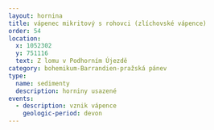 ```yaml
---
layout: hornina
title: vápenec mikritový s rohovci (zlíchovské vápence)
order: 54
location:
  x: 1052302
  y: 751116
  text: Z lomu v Podhorním Újezdě
category: bohemikum-Barrandien-pražská pánev
type:
  name: sedimenty
  description: horniny usazené
events:
  - description: vznik vápence
    geologic-period: devon
---
```


